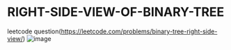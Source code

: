 # RIGHT-SIDE-VIEW-OF-BINARY-TREE
leetcode question(https://leetcode.com/problems/binary-tree-right-side-view/)
![image](https://user-images.githubusercontent.com/102652030/172063584-041f2d9d-4997-466a-adfa-93e5a6454414.png)

